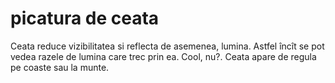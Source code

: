 # picatura de ceata

Ceata reduce vizibilitatea si reflecta de asemenea, lumina. Astfel încît se pot
vedea razele de lumina care trec prin ea. Cool, nu?. Ceata apare de regula pe
coaste sau la munte.
